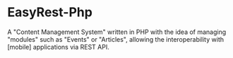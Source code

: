 # EasyRest-Php

A "Content Management System" written in PHP with the idea of managing "modules" such as "Events" or "Articles", allowing the interoperability with [mobile] applications via REST API.